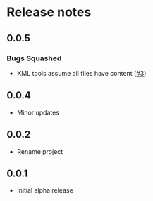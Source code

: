 # Release notes

<!-- do not remove -->

## 0.0.5

### Bugs Squashed

- XML tools assume all files have content ([#3](https://github.com/AnswerDotAI/toolslm/issues/3))


## 0.0.4

- Minor updates

## 0.0.2

- Rename project


## 0.0.1

- Initial alpha release

